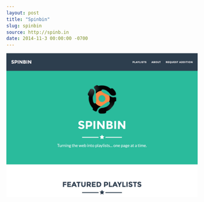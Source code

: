 ```yaml
---
layout: post
title: "Spinbin"
slug: spinbin
source: http://spinb.in
date: 2014-11-3 00:00:00 -0700
---
```


<img src="/screenshots/spinbin.jpg">
